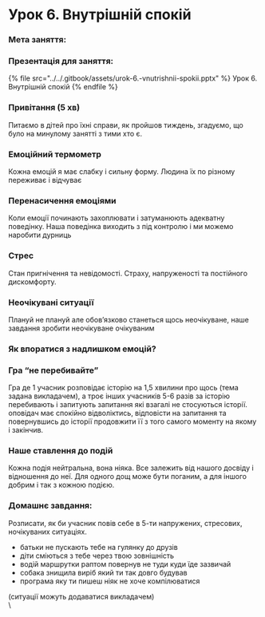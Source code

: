 # Урок 6. Внутрішній спокій

### Мета заняття:

### Презентація для заняття:

{% file src="../../.gitbook/assets/urok-6.-vnutrishnii-spokii.pptx" %}
Урок 6. Внутрішній спокій
{% endfile %}

### Привітання (5 хв)

Питаємо в дітей про їхні справи, як пройшов тиждень, згадуємо, що було на минулому занятті з тими хто є.

### Емоційний термометр

Кожна емоцій я має слабку і сильну форму. Людина їх по різному переживає і відчуває

### **Перенасичення емоціями**

Коли емоції починають захоплювати і затуманюють адекватну поведінку. Наша поведінка виходить з під контролю і ми можемо наробити дурниць

### Стрес

Стан пригнічення та невідомості. Страху, напруженості та постійного дискомфорту.

### **Неочікувані ситуації**

Плануй не плануй але обов’язково станеться щось неочікуване, наше завдання зробити неочікуване очікуваним

### **Як впоратися з надлишком емоцій?**

### Гра **“не перебивайте”**

Гра де 1 учасник розповідає історію на 1,5 хвилини про щось (тема задана викладачем), а троє інших учасників 5-6 разів за історію перебивають і запитують запитання які взагалі не стосуються історії. оповідач має спокійно відволіктись, відповісти на запитання та повернувшись до історії продовжити її з того самого моменту на якому і закінчив.

### **Наше ставлення до подій**

Кожна подія нейтральна, вона ніяка. Все залежить від нашого досвіду і відношення до неї. Для одного дощ може бути поганим, а для іншого добрим і так з кожною подією.

### **Домашнє завдання:**

Розписати, як би учасник повів себе в 5-ти напружених, стресових, ночікуваних ситуаціях.&#x20;

* батьки не пускають тебе на гулянку до друзів
* діти сміються з тебе через твою зовнішність
* водій маршрутки раптом повернув не туди куди їде зазвичай
* собака знищила виріб який ти так довго будував
* програма яку ти пишеш ніяк не хоче компілюватися

(ситуації можуть додаватися викладачем)\
\
